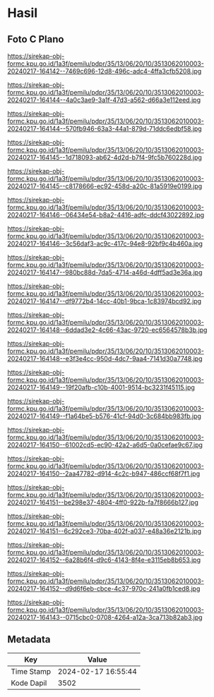 # Hasil

## Foto C Plano

https://sirekap-obj-formc.kpu.go.id/1a3f/pemilu/pdpr/35/13/06/20/10/3513062010003-20240217-164142--7469c696-12d8-496c-adc4-4ffa3cfb5208.jpg

https://sirekap-obj-formc.kpu.go.id/1a3f/pemilu/pdpr/35/13/06/20/10/3513062010003-20240217-164144--4a0c3ae9-3a1f-47d3-a562-d66a3e112eed.jpg

https://sirekap-obj-formc.kpu.go.id/1a3f/pemilu/pdpr/35/13/06/20/10/3513062010003-20240217-164144--570fb946-63a3-44a1-879d-71ddc6edbf58.jpg

https://sirekap-obj-formc.kpu.go.id/1a3f/pemilu/pdpr/35/13/06/20/10/3513062010003-20240217-164145--1d718093-ab62-4d2d-b7f4-9fc5b760228d.jpg

https://sirekap-obj-formc.kpu.go.id/1a3f/pemilu/pdpr/35/13/06/20/10/3513062010003-20240217-164145--c8178666-ec92-458d-a20c-81a5919e0199.jpg

https://sirekap-obj-formc.kpu.go.id/1a3f/pemilu/pdpr/35/13/06/20/10/3513062010003-20240217-164146--06434e54-b8a2-4416-adfc-ddcf43022892.jpg

https://sirekap-obj-formc.kpu.go.id/1a3f/pemilu/pdpr/35/13/06/20/10/3513062010003-20240217-164146--3c56daf3-ac9c-417c-94e8-92bf9c4b460a.jpg

https://sirekap-obj-formc.kpu.go.id/1a3f/pemilu/pdpr/35/13/06/20/10/3513062010003-20240217-164147--980bc88d-7da5-4714-a46d-4dff5ad3e36a.jpg

https://sirekap-obj-formc.kpu.go.id/1a3f/pemilu/pdpr/35/13/06/20/10/3513062010003-20240217-164147--df9772b4-14cc-40b1-9bca-1c83974bcd92.jpg

https://sirekap-obj-formc.kpu.go.id/1a3f/pemilu/pdpr/35/13/06/20/10/3513062010003-20240217-164148--6ddad3e2-4c66-43ac-9720-ec6564578b3b.jpg

https://sirekap-obj-formc.kpu.go.id/1a3f/pemilu/pdpr/35/13/06/20/10/3513062010003-20240217-164148--e3f3e4cc-950d-4dc7-9aa4-7141d30a7748.jpg

https://sirekap-obj-formc.kpu.go.id/1a3f/pemilu/pdpr/35/13/06/20/10/3513062010003-20240217-164149--19f20afb-c10b-4001-9514-bc3231f45115.jpg

https://sirekap-obj-formc.kpu.go.id/1a3f/pemilu/pdpr/35/13/06/20/10/3513062010003-20240217-164149--f1a64be5-b576-41cf-94d0-3c684bb983fb.jpg

https://sirekap-obj-formc.kpu.go.id/1a3f/pemilu/pdpr/35/13/06/20/10/3513062010003-20240217-164150--61002cd5-ec90-42a2-a6d5-0a0cefae9c67.jpg

https://sirekap-obj-formc.kpu.go.id/1a3f/pemilu/pdpr/35/13/06/20/10/3513062010003-20240217-164150--2aa47782-d914-4c2c-b947-486ccf68f7f1.jpg

https://sirekap-obj-formc.kpu.go.id/1a3f/pemilu/pdpr/35/13/06/20/10/3513062010003-20240217-164151--be298e37-4804-4ff0-922b-fa7f8666b127.jpg

https://sirekap-obj-formc.kpu.go.id/1a3f/pemilu/pdpr/35/13/06/20/10/3513062010003-20240217-164151--6c292ce3-70ba-402f-a037-e48a36e2121b.jpg

https://sirekap-obj-formc.kpu.go.id/1a3f/pemilu/pdpr/35/13/06/20/10/3513062010003-20240217-164152--6a28b6f4-d9c6-4143-8f4e-e3115eb8b653.jpg

https://sirekap-obj-formc.kpu.go.id/1a3f/pemilu/pdpr/35/13/06/20/10/3513062010003-20240217-164152--d9d6f6eb-cbce-4c37-970c-241a0fb1ced8.jpg

https://sirekap-obj-formc.kpu.go.id/1a3f/pemilu/pdpr/35/13/06/20/10/3513062010003-20240217-164143--0715cbc0-0708-4264-a12a-3ca713b82ab3.jpg


## Metadata

| Key        | Value               |
| ---------- | ------------------- |
| Time Stamp | 2024-02-17 16:55:44 |
| Kode Dapil | 3502                |



